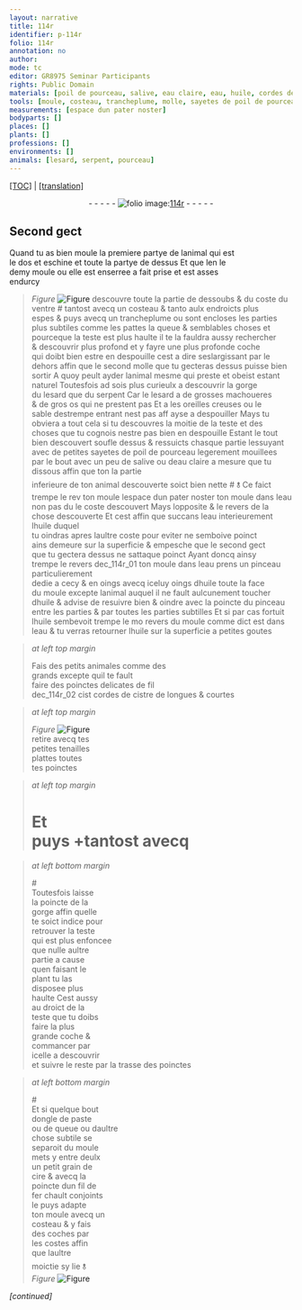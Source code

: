 ```yaml
---
layout: narrative
title: 114r
identifier: p-114r
folio: 114r
annotation: no
author:
mode: tc
editor: GR8975 Seminar Participants
rights: Public Domain
materials: [poil de pourceau, salive, eau claire, eau, huile, cordes de cistre, cire, fil de fer chault]
tools: [moule, costeau, trancheplume, molle, sayetes de poil de pourceau, pinceau, poinctes delicates de fil dec_114r_02 cist cordes de cistre, tenailles plattes, poinctes, poincte]
measurements: [espace dun pater noster]
bodyparts: []
places: []
plants: []
professions: []
environments: []
animals: [lesard, serpent, pourceau]
---
```


 <p><a href="{{ site.baseurl }}/diplomatic/">[TOC]</a> | <a href="{{ site.baseurl }}/texts/p-114r_tl/" target="_blank">[translation]</a></p><div class="folio" align="center">- - - - - <a href="http://gallica.bnf.fr/ark:/12148/btv1b10500001g/f233.image" target="_blank"><img src="https://cu-mkp.github.io/2017-workshop-edition/assets/photo-icon.png" alt="folio image: " style="display:inline-block; margin-bottom:-3px;"/>114r</a> - - - - - </div>  
  

## Second gect

 
Quand tu as bien moule la premiere partye de lanimal qui est<br/> le dos et eschine et toute la partye de dessus Et que <span class="del">len</span> le<br/> demy <span class="tl">moule</span> ou elle est enserree a fait prise et est asses<br/> endurcy 
> *Figure*
> <a href="https://drive.google.com/open?id=0B9-oNrvWdlO5SWVndzB0aEk5MWs" target="_blank"><img src="https://cu-mkp.github.io/GR8975-edition/assets/photo-icon.png" alt="Figure" style="display:inline-block; margin-bottom:-3px;"/></a>
 descouvre toute la partie de dessoubs & du coste du<br/> ventre <span class="del">#</span> tantost avecq un <span class="tl">costeau</span> <span class="del">& tanto</span> aulx endroicts plus<br/> espes & puys avecq un <span class="tl">trancheplume</span> ou sont encloses les parties<br/> plus subtiles comme les pattes la queue & semblables choses et<br/> pourceque la teste est plus haulte il te la fauldra aussy rechercher<br/> & descouvrir plus profond et y fayre une plus profonde coche<br/> qui doibt bien estre en despouille cest a dire seslargissant par le<br/> dehors affin que le second <span class="tl">molle</span> que tu gecteras dessus puisse bien<br/> sortir A quoy peult ayder lanimal mesme qui preste et obeist estant<br/> naturel Toutesfois <span class="del">ad</span> sois plus curieulx a descouvrir la gorge<br/> du <span class="al">lesard</span> que du <span class="al">serpent</span> Car le <span class="al">lesard</span> a de grosses machoueres<br/> & de gros os qui ne prestent pas Et a les oreilles creuses ou le<br/> sable destrempe entrant nest pas <span class="del">aff</span> ayse a despouiller Mays tu<br/> obviera a tout cela si tu descouvres la moitie de la teste et des<br/> choses que tu cognois nestre pas bien en despouille Estant le tout<br/> bien descouvert soufle dessus & ressuicts chasque partie lessuyant<br/> avec de petites <span class="tl">sayetes de <span class="m">poil de <span class="al">pourceau</span></span></span> legerem<span class="exp">ent</span> mouillees<br/> par le bout avec un peu de <span class="m">salive</span> <span class="add">ou d<span class="m">eau claire</span> a mesure que tu dissous </span>affin que <span class="del">ton</span> la partie<br/> inferieure de ton animal descouverte soict bien nette <span class="add">#</span> <span class="add">🝋</span> Ce faict<br/> trempe <span class="del">le rev</span> <span class="del">ton <span class="tl">moule</span></span> l<span class="ms"><span class="tmp">espace dun pater n<span class="exp">oste</span>r</span></span> ton <span class="tl">moule</span> dans l<span class="m">eau</span><br/> non pas <span class="del">du</span> <span class="add">le</span> coste descouvert Mays lopposite & le revers de la<br/> chose descouverte Et cest affin que succans l<span class="m">eau</span> <span class="add">interieurem<span class="exp">ent</span></span> l<span class="m">huile</span> duquel<br/> tu oindras apres laultre coste <span class="del">pour eviter</span> ne semboive poinct<br/> ains demeure sur la superficie & empesche que le second gect<br/> que tu gectera dessus ne sattaque poinct Ayant doncq ainsy<br/> trempe <span class="add">le revers de</span>c_114r_01 ton <span class="tl">moule</span> dans l<span class="m">eau</span> prens un <span class="tl">pinceau</span> particulierem<span class="exp">ent</span><br/> dedie a cecy & <span class="del">en oings</span> avecq iceluy oings d<span class="m">huile</span> toute la face<br/> du <span class="tl">moule</span> excepte lanimal auquel il ne fault aulcunem<span class="exp">ent</span> toucher<br/> d<span class="m">huile</span> & advise de resuivre bien & oindre avec la poincte du <span class="tl">pinceau</span><br/> entre les parties & par toutes les parties subtilles Et si par cas fortuit<br/> l<span class="m">huile</span> sembevoit trempe le <span class="del">mo</span> revers du <span class="tl">moule</span> co<span class="exp">mm</span>e dict est dans<br/> l<span class="m">eau</span> & tu verras retourner l<span class="m">huile</span> sur la superficie a petites goutes
 
> *at left top margin*
> 
> 
>   Fais des petits animales co<span class="exp">mm</span>e des<br/> grands excepte quil te fault<br/> faire des <span class="tl">poinctes delicates de <span class="del">fil</span> <br/> dec_114r_02 <span class="del">cist</span> <span class="m">cordes de <span class="mu">cistre</span></span></span> de longues & courtes
 
> *at left top margin*
> 
> 
>   
> *Figure*
> <a href="https://drive.google.com/open?id=0B9-oNrvWdlO5NVR5Y2FtZHM0ck0" target="_blank"><img src="https://cu-mkp.github.io/GR8975-edition/assets/photo-icon.png" alt="Figure" style="display:inline-block; margin-bottom:-3px;"/></a>
<br/> retire avecq tes<br/> petites <span class="tl">tenailles<br/> plattes</span> toutes<br/> tes <span class="tl">poinctes</span>
 
> *at left top margin*
> 
> 
>   # Et<br/> puys \+<span class="del">tantost avecq</span><br/> 
 
> *at left bottom margin*
> 
> 
>   #<br/> Toutesfois laisse<br/> la <span class="tl">poincte</span> de la<br/> gorge affin quelle<br/> te soict indice pour<br/> retrouver la teste<br/> qui est plus enfoncee<br/> que nulle aultre<br/> partie a cause<br/> quen faisant le<br/> plant tu las<br/> disposee plus<br/> haulte Cest aussy<br/> au droict de la<br/> teste que tu doibs<br/> faire la plus<br/> grande coche &<br/> comma<span class="exp">n</span>cer par<br/> icelle a descouvrir<br/> et suivre le reste par la trasse des <span class="tl">poinctes</span><br/> 
 
> *at left bottom margin*
> 
> 
>  #<br/> Et si quelque bout<br/> dongle de paste<br/> ou de queue ou daultre<br/> chose subtile se<br/> separoit du <span class="tl">moule</span><br/> mets <span class="del">y</span> entre deulx<br/> un petit grain de<br/> <span class="m">cire</span> & avecq la<br/> <span class="tl">poincte</span> dun <span class="m">fil de<br/> fer chault</span> conjoints<br/> le puys adapte<br/> ton <span class="tl">moule</span> avecq un<br/> <span class="tl">costeau</span> & y fais<br/> des coches par<br/> les costes affin<br/> que laultre<br/> moictie sy lie 🝋<br/> 
> *Figure*
> <a href="https://drive.google.com/open?id=0B9-oNrvWdlO5TTRuWU8yVktnc3M" target="_blank"><img src="https://cu-mkp.github.io/GR8975-edition/assets/photo-icon.png" alt="Figure" style="display:inline-block; margin-bottom:-3px;"/></a>
 
 
*[continued]*
 
 